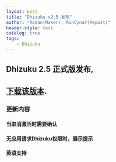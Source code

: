```yaml
---
layout: post
title: "Dhizuku v2.5 发布"
author: "Rosan(Maker), RinCynar(Repost)"
header-style: text
catalog: true
tags:
    - Dhizuku
---
```


## Dhizuku 2.5 正式版发布,
## [下载该版本](/file/Dhizuku-v2.5.apk).

### 更新内容

#### 当取消激活时需要确认

#### 无应用请求Dhizuku权限时，展示提示

#### 英语支持